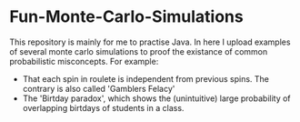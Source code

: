 # Fun-Monte-Carlo-Simulations

This repository is mainly for me to practise Java. 
In here I upload examples of several monte carlo simulations to proof the existance of common probabilistic misconcepts. For example:
- That each spin in roulete is independent from previous spins. The contrary is also  called 'Gamblers Felacy'
- The 'Birtday paradox', which shows the (unintuitive) large probability of overlapping birtdays of students in a class.
